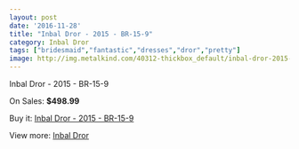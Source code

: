 ```yaml
---
layout: post
date: '2016-11-28'
title: "Inbal Dror - 2015 - BR-15-9"
category: Inbal Dror
tags: ["bridesmaid","fantastic","dresses","dror","pretty"]
image: http://img.metalkind.com/40312-thickbox_default/inbal-dror-2015-br-15-9.jpg
---
```

Inbal Dror - 2015 - BR-15-9

On Sales: **$498.99**
<a href="https://www.metalkind.com/en/inbal-dror/12210-inbal-dror-2015-br-15-9.html"><amp-img layout="responsive" width="600" height="600" src="//img.metalkind.com/40312-thickbox_default/inbal-dror-2015-br-15-9.jpg" alt="Inbal Dror - 2015 - BR-15-9 0" /></a>
<a href="https://www.metalkind.com/en/inbal-dror/12210-inbal-dror-2015-br-15-9.html"><amp-img layout="responsive" width="600" height="600" src="//img.metalkind.com/40314-thickbox_default/inbal-dror-2015-br-15-9.jpg" alt="Inbal Dror - 2015 - BR-15-9 1" /></a>
<a href="https://www.metalkind.com/en/inbal-dror/12210-inbal-dror-2015-br-15-9.html"><amp-img layout="responsive" width="600" height="600" src="//img.metalkind.com/40316-thickbox_default/inbal-dror-2015-br-15-9.jpg" alt="Inbal Dror - 2015 - BR-15-9 2" /></a>

Buy it: [Inbal Dror - 2015 - BR-15-9](https://www.metalkind.com/en/inbal-dror/12210-inbal-dror-2015-br-15-9.html "Inbal Dror - 2015 - BR-15-9")

View more: [Inbal Dror](https://www.metalkind.com/en/59-inbal-dror "Inbal Dror")